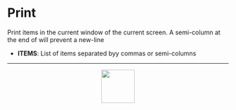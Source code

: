 # Print
Print items in the current window of the current screen. A semi-column at the end of will prevent a new-line
- **ITEMS**: List of items separated byy commas or semi-columns
---
<p align="center"><img valign="middle" width="76px" src="https://drive.google.com/uc?export=view&id=1c2KO0LJpvMS9X9CAGV6dOfciR7OWhdKA" /></p>